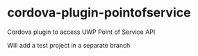 # cordova-plugin-pointofservice
Cordova plugin to access UWP Point of Service API 


Will add a test project in a separate branch
